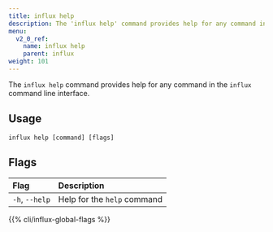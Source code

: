 ```yaml
---
title: influx help
description: The 'influx help' command provides help for any command in the `influx` command line interface.
menu:
  v2_0_ref:
    name: influx help
    parent: influx
weight: 101
---
```


The `influx help` command provides help for any command in the `influx` command line interface.

## Usage
```
influx help [command] [flags]
```

## Flags
| Flag           | Description             |
|:----           |:-----------             |
| `-h`, `--help` | Help for the `help` command |

{{% cli/influx-global-flags %}}
